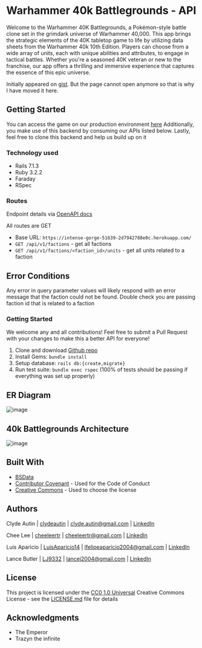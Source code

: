 # Warhammer 40k Battlegrounds - API

Welcome to the Warhammer 40K Battlegrounds, a Pokémon-style battle clone set in the grimdark universe of Warhammer 40,000. This app brings the strategic elements of the 40K tabletop game to life by utilizing data sheets from the Warhammer 40k 10th Edition. Players can choose from a wide array of units, each with unique abilities and attributes, to engage in tactical battles. Whether you're a seasoned 40K veteran or new to the franchise, our app offers a thrilling and immersive experience that captures the essence of this epic universe.

Initially appeared on
[gist](https://gist.github.com/PurpleBooth/109311bb0361f32d87a2). But the page cannot open anymore so that is why I have moved it here.

## Getting Started

You can access the game on our production environment [here](https://intense-gorge-51639-2d7942788e0c.herokuapp.com/)
Additionally, you make use of this backend by consuming our APIs listed below.
Lastly, feel free to clone this backend and help us build up on it

### Technology used

- Rails 7.1.3
- Ruby 3.2.2
- Faraday
- RSpec

### Routes

Endpoint details via [OpenAPI docs](https://wh40k-battlegrounds-be-ce09c759206c.herokuapp.com/api-docs/index.html)

All routes are GET

- Base URL: `https://intense-gorge-51639-2d7942788e0c.herokuapp.com/`
- `GET /api/v1/factions` - get all factions
- `GET /api/v1/factions/<faction_id>/units` - get all units related to a faction

## Error Conditions

Any error in query parameter values will likely respond with an error message that the faction could not be found. Double check you are passing faction id that is related to a faction 

### Getting Started

We welcome any and all contributions! Feel free to submit a Pull Request with your changes to make this a better API for everyone!

1. Clone and download [Github repo](https://github.com/turing40kconsultants/wh40k_Battlegrounds_be)
2. Install Gems: `bundle install`
3. Setup database: `rails db:{create,migrate}`
4. Run test suite: `bundle exec rspec` (100% of tests should be passing if everything was set up properly)

## ER Diagram
![image](https://github.com/user-attachments/assets/6c6a30cb-d493-48ab-8a1f-252819a0ffd5)

## 40k Battlegrounds Architecture
![image](https://github.com/user-attachments/assets/5481ed2e-10f2-4a47-bd0c-d212d4edff84)


## Built With

  - [BSData](https://github.com/BSData/wh40k-10e)
  - [Contributor Covenant](https://www.contributor-covenant.org/) - Used
    for the Code of Conduct
  - [Creative Commons](https://creativecommons.org/) - Used to choose
    the license
    
## Authors

Clyde Autin | [clydeautin](https://github.com/clydeautin) | clyde.autin@gmail.com | [LinkedIn](https://www.linkedin.com/in/clydeautin/)

Chee Lee | [cheeleertr](https://github.com/cheeleertr) | cheeleertr@gmail.com | [LinkedIn](https://www.linkedin.com/in/chee-lee-rtr/)

Luis Aparicio | [LuisAparicio14](https://github.com/luisaparicio14) | lfelipeaparicio2004@gmail.com | [LinkedIn](https://www.linkedin.com/in/luis-aparicio14/)

Lance Butler | [LJ9332](https://github.com/LJ9332) | lancej2004@gmail.com | [LinkedIn](https://www.linkedin.com/in/lance-butler-jr/)


## License

This project is licensed under the [CC0 1.0 Universal](LICENSE.md)
Creative Commons License - see the [LICENSE.md](LICENSE.md) file for
details

## Acknowledgments

  - The Emperor
  - Trazyn the infinite
